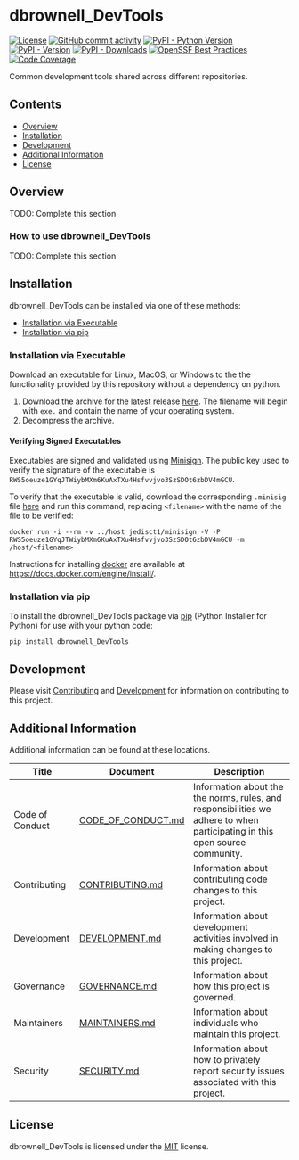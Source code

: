 # dbrownell_DevTools

<!-- BEGIN: Exclude Package -->
[![License](https://img.shields.io/github/license/davidbrownell/dbrownell_DevTools?color=dark-green)](https://github.com/davidbrownell/dbrownell_DevTools/blob/master/LICENSE.txt)
[![GitHub commit activity](https://img.shields.io/github/commit-activity/y/davidbrownell/dbrownell_DevTools?color=dark-green)](https://github.com/davidbrownell/dbrownell_DevTools/commits/main/)
[![PyPI - Python Version](https://img.shields.io/pypi/pyversions/dbrownell_DevTools?color=dark-green)](https://pypi.org/project/dbrownell_DevTools/)
[![PyPI - Version](https://img.shields.io/pypi/v/dbrownell_DevTools?color=dark-green)](https://pypi.org/project/dbrownell_DevTools/)
[![PyPI - Downloads](https://img.shields.io/pypi/dm/dbrownell_devtools)](https://pypistats.org/packages/dbrownell_devtools)
[![OpenSSF Best Practices](https://www.bestpractices.dev/projects/9413/badge)](https://www.bestpractices.dev/projects/9413)
[![Code Coverage](https://img.shields.io/endpoint?url=https://gist.githubusercontent.com/davidbrownell/f15146b1b8fdc0a5d45ac0eb786a84f7/raw/dbrownell_DevTools_coverage.json)](https://github.com/davidbrownell/dbrownell_DevTools/actions)
<!-- END: Exclude Package -->

Common development tools shared across different repositories.

<!-- BEGIN: Exclude Package -->
## Contents
- [Overview](#overview)
- [Installation](#installation)
- [Development](#development)
- [Additional Information](#additional-information)
- [License](#license)
<!-- END: Exclude Package -->

## Overview
TODO: Complete this section

### How to use dbrownell_DevTools
TODO: Complete this section

<!-- BEGIN: Exclude Package -->
## Installation
dbrownell_DevTools can be installed via one of these methods:

- [Installation via Executable](#installation-via-executable)
- [Installation via pip](#installation-via-pip)

### Installation via Executable
Download an executable for Linux, MacOS, or Windows to the the functionality provided by this repository without a dependency on python.

1. Download the archive for the latest release [here](https://github.com/davidbrownell/dbrownell_DevTools/releases/latest). The filename will begin with `exe.` and contain the name of your operating system.
2. Decompress the archive.

#### Verifying Signed Executables
Executables are signed and validated using [Minisign](https://jedisct1.github.io/minisign/). The public key used to verify the signature of the executable is `RWS5oeuze1GYqJTWiybMXm6KuAxTXu4Hsfvvjvo3SzSDOt6zbDV4mGCU`.

To verify that the executable is valid, download the corresponding `.minisig` file [here](https://github.com/davidbrownell/dbrownell_DevTools/releases/latest) and run this command, replacing `<filename>` with the name of the file to be verified:

`docker run -i --rm -v .:/host jedisct1/minisign -V -P RWS5oeuze1GYqJTWiybMXm6KuAxTXu4Hsfvvjvo3SzSDOt6zbDV4mGCU -m /host/<filename>`

Instructions for installing [docker](https://docker.com) are available at https://docs.docker.com/engine/install/.

### Installation via pip
To install the dbrownell_DevTools package via [pip](https://pip.pypa.io/en/stable/) (Python Installer for Python) for use with your python code:

`pip install dbrownell_DevTools`


## Development
Please visit [Contributing](https://github.com/davidbrownell/dbrownell_DevTools/blob/main/CONTRIBUTING.md) and [Development](https://github.com/davidbrownell/dbrownell_DevTools/blob/main/DEVELOPMENT.md) for information on contributing to this project.
<!-- END: Exclude Package -->

## Additional Information
Additional information can be found at these locations.

| Title | Document | Description |
| --- | --- | --- |
| Code of Conduct | [CODE_OF_CONDUCT.md](https://github.com/davidbrownell/dbrownell_DevTools/blob/main/CODE_OF_CONDUCT.md) | Information about the the norms, rules, and responsibilities we adhere to when participating in this open source community. |
| Contributing | [CONTRIBUTING.md](https://github.com/davidbrownell/dbrownell_DevTools/blob/main/CONTRIBUTING.md) | Information about contributing code changes to this project. |
| Development | [DEVELOPMENT.md](https://github.com/davidbrownell/dbrownell_DevTools/blob/main/DEVELOPMENT.md) | Information about development activities involved in making changes to this project. |
| Governance | [GOVERNANCE.md](https://github.com/davidbrownell/dbrownell_DevTools/blob/main/GOVERNANCE.md) | Information about how this project is governed. |
| Maintainers | [MAINTAINERS.md](https://github.com/davidbrownell/dbrownell_DevTools/blob/main/MAINTAINERS.md) | Information about individuals who maintain this project. |
| Security | [SECURITY.md](https://github.com/davidbrownell/dbrownell_DevTools/blob/main/SECURITY.md) | Information about how to privately report security issues associated with this project. |

## License

dbrownell_DevTools is licensed under the <a href="https://choosealicense.com/licenses/mit/" target="_blank">MIT</a> license.
